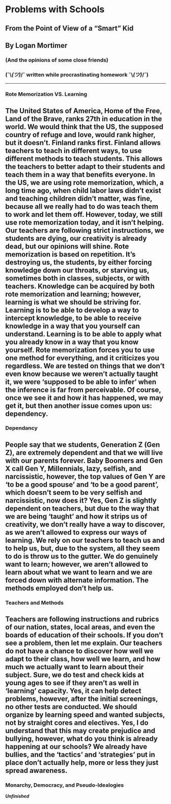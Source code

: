 # Problems with Schools 

## From the Point of View of a “Smart” Kid 

## By Logan Mortimer 

### (And the opinions of some close friends) 

### (¯\\_(ツ)_/¯ written while procrastinating homework ¯\\_(ツ)_/¯)
----------------------------
### Rote Memorization VS. Learning
The United States of America, Home of the Free, Land of the Brave, ranks 27th in education in the world. We would think that the US, the supposed country of refuge and love, would rank higher, but it doesn’t. Finland ranks first. Finland allows teachers to teach in different ways, to use different methods to teach students. This allows the teachers to better adapt to their students and teach them in a way that benefits everyone. In the US, we are using rote memorization, which, a long time ago, when child labor laws didn’t exist and teaching children didn’t matter, was fine, because all we really had to do was teach them to work and let them off. However, today, we still use rote memorization today, and it isn’t helping. Our teachers are following strict instructions, we students are dying, our creativity is already dead, but our opinions will shine. 
Rote memorization is based on repetition. It’s destroying us, the students, by either forcing knowledge down our throats, or starving us, sometimes both in classes, subjects, or with teachers. Knowledge can be acquired by both rote memorization and learning; however, learning is what we should be striving for. Learning is to be able to develop a way to intercept knowledge, to be able to receive knowledge in a way that you yourself can understand. Learning is to be able to apply what you already know in a way that you know yourself. Rote memorization forces you to use one method for everything, and it criticizes you regardless. We are tested on things that we don’t even know because we weren’t actually taught it, we were ‘supposed to be able to infer’ when the inference is far from perceivable. Of course, once we see it and how it has happened, we may get it, but then another issue comes upon us: dependency.
----------------------------
### Dependancy
People say that we students, Generation Z (Gen Z), are extremely dependent and that we will live with our parents forever. Baby Boomers and Gen X call Gen Y, Millennials, lazy, selfish, and narcissistic, however, the top values of Gen Y are ‘to be a good spouse’ and ‘to be a good parent’, which doesn’t seem to be very selfish and narcissistic, now does it? Yes, Gen Z is slightly dependent on teachers, but due to the way that we are being ‘taught’ and how it strips us of creativity, we don’t really have a way to discover, as we aren’t allowed to express our ways of learning. We rely on our teachers to teach us and to help us, but, due to the system, all they seem to do is throw us to the gutter. We do genuinely want to learn; however, we aren’t allowed to learn about what we want to learn and we are forced down with alternate information. The methods employed don’t help us.
----------------------------
### Teachers and Methods
Teachers are following instructions and rubrics of our nation, states, local areas, and even the boards of education of their schools. If you don’t see a problem, then let me explain. Our teachers do not have a chance to discover how well we adapt to their class, how well we learn, and how much we actually want to learn about their subject. Sure, we do test and check kids at young ages to see if they aren’t as well in ‘learning’ capacity. Yes, it can help detect problems, however, after the initial screenings, no other tests are conducted. We should organize by learning speed and wanted subjects, not by straight cores and electives. Yes, I __do__ understand that this may create prejudice and bullying, however, what do __you__ think is already happening at our schools? We already have bullies, and the ‘tactics’ and ‘strategies’ put in place don’t actually help, more or less they just spread awareness.
----------------------------
### Monarchy, Democracy, and Pseudo-Idealogies
***Unfinished***
